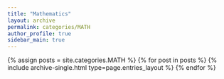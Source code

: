 ```yaml
---
title: "Mathematics"
layout: archive
permalink: categories/MATH
author_profile: true
sidebar_main: true
---
```


{% assign posts = site.categories.MATH %}
{% for post in posts %} {% include archive-single.html type=page.entries_layout %} {% endfor %}
